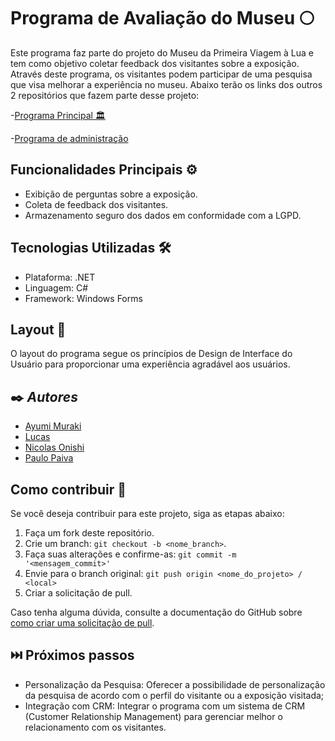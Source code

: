# Programa de Avaliação do Museu 🌕

Este programa faz parte do projeto do Museu da Primeira Viagem à Lua e tem como objetivo coletar feedback dos visitantes sobre a exposição. Através deste programa, os visitantes podem participar de uma pesquisa que visa melhorar a experiência no museu.
Abaixo terão os links dos outros 2 repositórios que fazem parte desse projeto:

-[Programa Principal 🏛️](https://github.com/Paulopaiv/PIM-III-QUESTIONARIO)

-[Programa de administração](https://github.com/Paulopaiv/PIM-III-ADS-ADM)

## Funcionalidades Principais ⚙️

- Exibição de perguntas sobre a exposição.
- Coleta de feedback dos visitantes.
- Armazenamento seguro dos dados em conformidade com a LGPD.

## Tecnologias Utilizadas 🛠

- Plataforma: .NET
- Linguagem: C#
- Framework: Windows Forms

## Layout 🎨

O layout do programa segue os princípios de Design de Interface do Usuário para proporcionar uma experiência agradável aos usuários.

## ✒️ *Autores*

- [Ayumi Muraki](https://github.com/AyuMuraki)
- [Lucas](https://github.com/LucasCerione)
- [Nicolas Onishi](https://github.com/NicolasKonishi)
- [Paulo Paiva](https://github.com/Paulopaiv)

## Como contribuir 💪

Se você deseja contribuir para este projeto, siga as etapas abaixo:

1. Faça um fork deste repositório.
2. Crie um branch: `git checkout -b <nome_branch>`.
3. Faça suas alterações e confirme-as: `git commit -m '<mensagem_commit>'`
4. Envie para o branch original: `git push origin <nome_do_projeto> / <local>`
5. Criar a solicitação de pull.

Caso tenha alguma dúvida, consulte a documentação do GitHub sobre [como criar uma solicitação de pull](https://help.github.com/en/github/collaborating-with-issues-and-pull-requests/creating-a-pull-request).

## ⏭️ Próximos passos

- Personalização da Pesquisa: Oferecer a possibilidade de personalização da pesquisa de acordo com o perfil do visitante ou a exposição visitada;
- Integração com CRM: Integrar o programa com um sistema de CRM (Customer Relationship Management) para gerenciar melhor o relacionamento com os visitantes.
